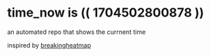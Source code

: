 # time_now is (( 1704502800878 ))

an automated repo that shows the currnent time

inspired by [breakingheatmap](https://github.com/breakingheatmap/breakingheatmap)